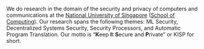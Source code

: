 We do research in the domain of the security and privacy of computers and communications at the [National University of Singapore](https://www.nus.edu.sg/) ([School of Computing](https://www.comp.nus.edu.sg/)). Our research spans the following themes: ML Security, Decentralized Systems Security, Security Processors, and Automatic Program Translation.
Our motto is “**K**eep **I**t **S**ecure and **P**rivate” or KISP for short.